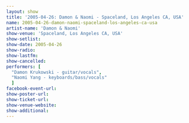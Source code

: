```yaml
---
layout: show
title: '2005-04-26: Damon & Naomi - Spaceland, Los Angeles CA, USA'
name: 2005-04-26-damon-naomi-spaceland-los-angeles-ca-usa
artist-name: 'Damon & Naomi'
show-venue: 'Spaceland, Los Angeles CA, USA'
show-setlist: 
show-date: 2005-04-26
show-radio: 
show-lastfm: 
show-cancelled: 
performers: [
  "Damon Krukowski - guitar/vocals",
  "Naomi Yang - keyboards/bass/vocals"
  ]
facebook-event-url: 
show-poster-url: 
show-ticket-url: 
show-venue-website: 
show-additional: 
---
```


